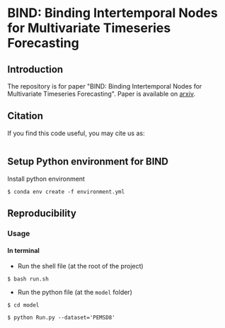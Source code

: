 # BIND: Binding Intertemporal Nodes for Multivariate Timeseries Forecasting



## Introduction

The repository is for paper "BIND: Binding Intertemporal Nodes for Multivariate Timeseries Forecasting". Paper is available on [arxiv](https://arxiv.org/abs/).

## Citation
If you find this code useful, you may cite us as:

```

```

## Setup Python environment for BIND
Install python environment
```{bash}
$ conda env create -f environment.yml 
```


## Reproducibility
### Usage
#### In terminal
- Run the shell file (at the root of the project)

```{bash}
$ bash run.sh
```
- Run the python file (at the `model` folder)
```{bash}
$ cd model

$ python Run.py --dataset='PEMSD8' 
```
